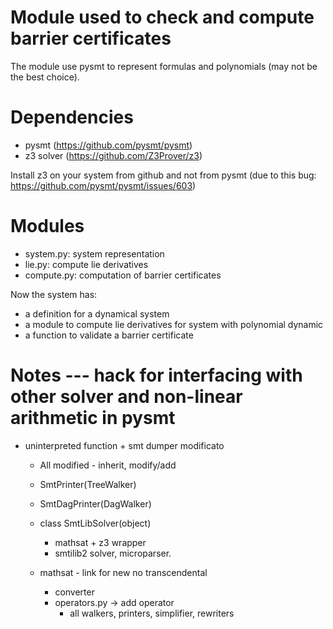 # Module used to check and compute barrier certificates

The module use pysmt to represent formulas and polynomials (may not be the best choice).


# Dependencies
- pysmt (https://github.com/pysmt/pysmt)
- z3 solver (https://github.com/Z3Prover/z3)

Install z3 on your system from github and not from pysmt (due to this bug: https://github.com/pysmt/pysmt/issues/603)

# Modules

- system.py: system representation
- lie.py: compute lie derivatives
- compute.py: computation of barrier certificates

Now the system has:
- a definition for a dynamical system
- a module to compute lie derivatives for system with polynomial dynamic
- a function to validate a barrier certificate




# Notes --- hack for interfacing with other solver and non-linear arithmetic in pysmt
- uninterpreted function + smt dumper modificato
  - All modified - inherit, modify/add
  - SmtPrinter(TreeWalker)
  - SmtDagPrinter(DagWalker)
  - class SmtLibSolver(object)
      - mathsat + z3 wrapper
      - smtilib2 solver, microparser.

  - mathsat - link for new no transcendental
    - converter
    - operators.py -> add operator
      - all walkers, printers, simplifier, rewriters
